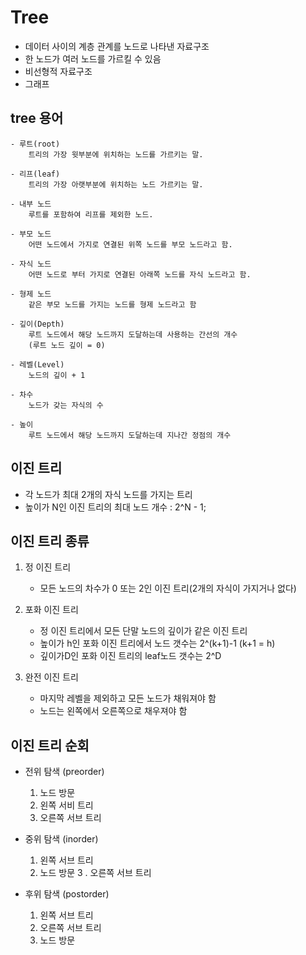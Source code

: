 # Tree
- 데이터 사이의 계층 관계를 노드로 나타낸 자료구조
- 한 노드가 여러 노드를 가르킬 수 있음
- 비선형적 자료구조
- 그래프

## tree 용어
	- 루트(root)
		트리의 가장 윗부분에 위치하는 노드를 가르키는 말.
	
	- 리프(leaf)
		트리의 가장 아랫부분에 위치하는 노드 가르키는 말.
		
	- 내부 노드
		루트를 포함하여 리프를 제외한 노드.
	
	- 부모 노드
		어떤 노드에서 가지로 연결된 위쪽 노드를 부모 노드라고 함.

	- 자식 노드
		어떤 노드로 부터 가지로 연결된 아래쪽 노드를 자식 노드라고 함.

	- 형제 노드
		같은 부모 노드를 가지는 노드를 형제 노드라고 함
	
	- 깊이(Depth)
		루트 노드에서 해당 노드까지 도달하는데 사용하는 간선의 개수
		(루트 노드 깊이 = 0)

	- 레벨(Level)
		노드의 깊이 + 1

	- 차수 
		노드가 갖는 자식의 수

	- 높이
		루트 노드에서 해당 노드까지 도달하는데 지나간 정점의 개수

## 이진 트리

- 각 노드가 최대 2개의 자식 노드를 가지는 트리
- 높이가 N인 이진 트리의 최대 노드 개수 : 2^N - 1;

## 이진 트리 종류

1. 정 이진 트리
	- 모든 노드의 차수가 0 또는 2인 이진 트리(2개의 자식이 가지거나 없다)

2. 포화 이진 트리
	- 정 이진 트리에서 모든 단말 노드의 깊이가 같은 이진 트리
	- 높이가 h인 포화 이진 트리에서 노드 갯수는 2^(k+1)-1 (k+1 = h)
	- 깊이가D인 포화 이진 트리의 leaf노드 갯수는 2^D

3. 완전 이진 트리
	- 마지막 레벨을 제외하고 모든 노드가 채워져야 함
	- 노드는 왼쪽에서 오른쪽으로 채우져야 함

## 이진 트리 순회

- 전위 탐색 (preorder)
	1. 노드 방문
	2. 왼쪽 서비 트리
	3. 오른쪽 서브 트리

- 중위 탐색 (inorder)
	1. 왼쪽 서브 트리
	2. 노드 방문
	3 . 오른쪽 서브 트리

- 후위 탐색 (postorder)
	1. 왼쪽 서브 트리
	2. 오른쪽 서브 트리
	3. 노드 방문
